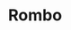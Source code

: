 ---
title: Rombo
date: 
draft: false

# descripcion
description : Aro trepador de plata

# precio
price: $ 880

materials: Plata 925

color: Plateado

dimensions: 

code: 01-07-0002

type: "Aros"

categories: [destacados]

# Images
# first image will be shown in the product page
images:
  # - image: "images/path_to_image"
  # La ubicacion de las imagenes es imagenes/Aros/Trepadores/01-07-0002-rombo
  - image: "./images/aros/trepadores/01-07-0002-rombo_a.jpg"
  - image: "./images/aros/trepadores/01-07-0002-rombo_b.jpeg"
---